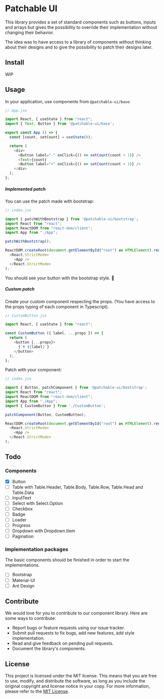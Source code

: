 # Patchable UI

This library provides a set of standard components such as buttons,
inputs and arrays but gives the possibility to override their
implementation without changing their behavior.

The idea was to have access to a library of components without
thinking about their designs and to give the possibility to patch their designs later.

## Install

WIP

## Usage

In your application, use components from `@patchable-ui/base`:

```javascript
// App.jsx

import React, { useState } from "react";
import { Text, Button } from '@patchable-ui/base';

export const App () => {
  const [count, setCount] = useState(0);

  return (
    <div>
      <Button label="-" onClick={() => setCount(count + 1)} />
      <Text>{count}
      <Button label="+" onClick={() => setCount(count + 1)} />
    </div>
  );
};

```

##### Implemented patch

You can use the patch made with bootstrap:

```javascript
// index.jsx

import { patchWithBootstrap } from '@patchable-ui/bootstrap';
import React from "react";
import ReactDOM from "react-dom/client";
import App from "./App";

patchWithBootstrap();

ReactDOM.createRoot(document.getElementById("root") as HTMLElement).render(
  <React.StrictMode>
    <App />
  </React.StrictMode>
);
```

You should see your button with the bootstrap style. 🎉

##### Custom patch

Create your custom component respecting the props.
(You have access to the props typing of each component in Typescript).

```javascript
// CustomButton.jsx

import React, { useState } from "react";

const CustomButton ({ label, ...props }) => {
  return (
    <button {...props}>
      {`🖲️ ${label}`}
    </button>
  );
};
```

Patch with your component:

```javascript
// index.jsx

import { Button, patchComponent } from '@patchable-ui/bootstrap';
import React from "react";
import ReactDOM from "react-dom/client";
import App from "./App";
import { CustomButton } from './CustomButton';

patchComponent(Button, CustomButton);

ReactDOM.createRoot(document.getElementById("root") as HTMLElement).render(
  <React.StrictMode>
    <App />
  </React.StrictMode>
);
```

## Todo

### Components

- [x] Button
- [ ] Table with Table.Header, Table.Body, Table.Row, Table.Head and Table.Data
- [ ] InputText
- [ ] Select with Select.Option
- [ ] Checkbox
- [ ] Badge
- [ ] Loader
- [ ] Progress
- [ ] Dropdown with Dropdown.Item
- [ ] Pagination

### Implementation packages

The basic components should be finished in order to start the implementations.

- [ ] Bootstrap
- [ ] Material-UI
- [ ] Ant Design

## Contribute

We would love for you to contribute to our component library. Here are some ways to contribute:

- Report bugs or feature requests using our issue tracker.
- Submit pull requests to fix bugs, add new features, add style implementation.
- Read and give feedback on pending pull requests.
- Document the library's components.

## License

This project is licensed under the MIT license.
This means that you are free to use, modify, and distribute the software,
as long as you include the original copyright and license notice in your copy.
For more information, please refer to the [MIT License](https://opensource.org/licenses/MIT).
